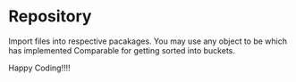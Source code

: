 # Repository
Import files into respective pacakages.
You may use any object to be which has implemented Comparable for getting sorted into buckets.

Happy Coding!!!!
